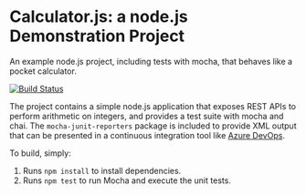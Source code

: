 Calculator.js: a node.js Demonstration Project
==============================================
An example node.js project, including tests with mocha, that behaves like
a pocket calculator.

[![Build Status](https://dev.azure.com/skindlerartiso/Configuring%20Agent%20Pools%20and%20Understanding%20Pipeline%20Styles/_apis/build/status/PartsUnlimited?branchName=master)](https://dev.azure.com/skindlerartiso/Configuring%20Agent%20Pools%20and%20Understanding%20Pipeline%20Styles/_build/latest?definitionId=4&branchName=master)

The project contains a simple node.js application that exposes REST APIs
to perform arithmetic on integers, and provides a test suite with mocha
and chai.  The `mocha-junit-reporters` package is included to provide XML
output that can be presented in a continuous integration tool like
[Azure DevOps](https://azure.com/devops).

To build, simply:

1. Runs `npm install` to install dependencies.
2. Runs `npm test` to run Mocha and execute the unit tests.

